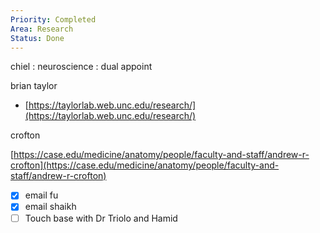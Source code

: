```yaml
---
Priority: Completed
Area: Research
Status: Done
---
```

chiel : neuroscience : dual appoint

brian taylor

- [https://taylorlab.web.unc.edu/research/](https://taylorlab.web.unc.edu/research/)

  

crofton

  

[https://case.edu/medicine/anatomy/people/faculty-and-staff/andrew-r-crofton](https://case.edu/medicine/anatomy/people/faculty-and-staff/andrew-r-crofton)

  

- [x] email fu
- [x] email shaikh
- [ ] Touch base with Dr Triolo and Hamid